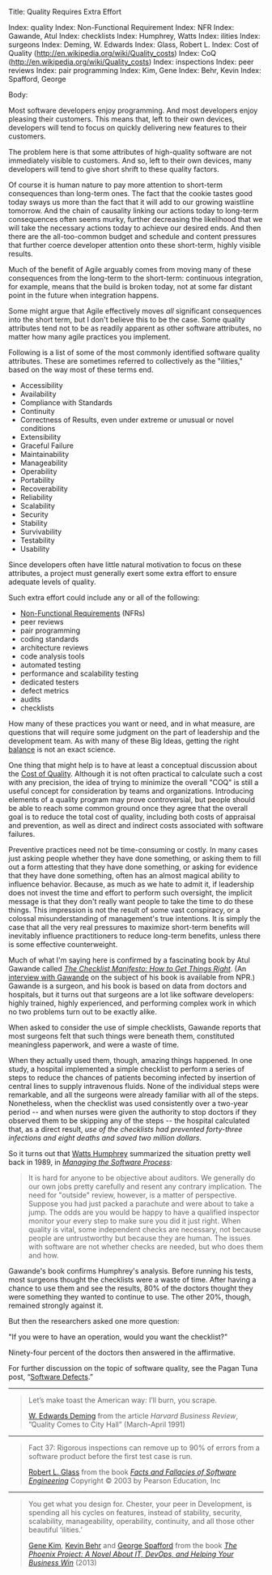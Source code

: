 Title:  Quality Requires Extra Effort

Index: quality
Index: Non-Functional Requirement
Index: NFR
Index: Gawande, Atul
Index: checklists
Index: Humphrey, Watts
Index: ilities
Index: surgeons
Index: Deming, W. Edwards
Index: Glass, Robert L.
Index: Cost of Quality (http://en.wikipedia.org/wiki/Quality_costs)
Index: CoQ (http://en.wikipedia.org/wiki/Quality_costs)
Index: inspections
Index: peer reviews
Index: pair programming
Index: Kim, Gene
Index: Behr, Kevin
Index: Spafford, George

Body:

Most software developers enjoy programming. And most developers enjoy pleasing their customers. This means that, left to their own devices, developers will tend to focus on quickly delivering new features to their customers.

The problem here is that some attributes of high-quality software are not immediately visible to customers. And so, left to their own devices, many developers will tend to give short shrift to these quality factors.

Of course it is human nature to pay more attention to short-term consequences than long-term ones. The fact that the cookie tastes good today sways us more than the fact that it will add to our growing waistline tomorrow. And the chain of causality linking our actions today to long-term consequences often seems murky, further decreasing the likelihood that we will take the necessary actions today to achieve our desired ends. And then there are the all-too-common budget and schedule and content pressures that further coerce developer attention onto these short-term, highly visible results.

Much of the benefit of Agile arguably comes from moving many of these consequences from the long-term to the short-term: continuous integration, for example, means that the build is broken today, not at some far distant point in the future when integration happens.

Some might argue that Agile effectively moves *all* significant consequences into the short term, but I don't believe this to be the case. Some quality attributes tend not to be as readily apparent as other software attributes, no matter how many agile practices you implement.

Following is a list of some of the most commonly identified software quality attributes. These are sometimes referred to collectively as the "ilities," based on the way most of these terms end.

* Accessibility
* Availability
* Compliance with Standards
* Continuity
* Correctness of Results, even under extreme or unusual or novel conditions
* Extensibility
* Graceful Failure
* Maintainability
* Manageability
* Operability
* Portability
* Recoverability
* Reliability
* Scalability
* Security
* Stability
* Survivability
* Testability
* Usability

Since developers often have little natural motivation to focus on these attributes, a project must generally exert some extra effort to ensure adequate levels of quality.

Such extra effort could include any or all of the following:

* <a href="https://en.wikipedia.org/wiki/Non-functional_requirement" class="reflink" target="ref">Non-Functional Requirements</a> (NFRs)
* peer reviews
* pair programming
* coding standards
* architecture reviews
* code analysis tools
* automated testing
* performance and scalability testing
* dedicated testers
* defect metrics
* audits
* checklists

How many of these practices you want or need, and in what measure, are questions that will require some judgment on the part of leadership and the development team. As with many of these Big Ideas, getting the right [balance][] is not an exact science.

One thing that might help is to have at least a conceptual discussion about the <a href="http://en.wikipedia.org/wiki/Quality_costs" class="reflink" target="ref">Cost of Quality</a>. Although it is not often practical to calculate such a cost with any precision, the idea of trying to minimize the overall "COQ" is still a useful concept for consideration by teams and organizations. Introducing elements of a quality program may prove controversial, but people should be able to reach some common ground once they agree that the overall goal is to reduce the total cost of quality, including both costs of appraisal and prevention, as well as direct and indirect costs associated with software failures.

Preventive practices need not be time-consuming or costly. In many cases just asking people whether they have done something, or asking them to fill out a form attesting that they have done something, or asking for evidence that they have done something, often has an almost magical ability to influence behavior. Because, as much as we hate to admit it, if leadership does not invest the time and effort to perform such oversight, the implicit message is that they don't really want people to take the time to do these things. This impression is not the result of some vast conspiracy, or a colossal misunderstanding of management's true intentions. It is simply the case that all the very real pressures to maximize short-term benefits will inevitably influence practitioners to reduce long-term benefits, unless there is some effective counterweight.

Much of what I'm saying here is confirmed by a fascinating book by Atul Gawande called <cite>[The Checklist Manifesto: How to Get Things Right][gawande-2011]</cite>. (An <a href="http://www.npr.org/templates/story/story.php?storyId=122226184" class="reflink" target="ref">interview with Gawande</a> on the subject of his book is available from NPR.) Gawande is a surgeon, and his book is based on data from doctors and hospitals, but it turns out that surgeons are a lot like software developers: highly trained, highly experienced, and performing complex work in which no two problems turn out to be exactly alike.

When asked to consider the use of simple checklists, Gawande reports that most surgeons felt that such things were beneath them, constituted meaningless paperwork, and were a waste of time.

When they actually used them, though, amazing things happened. In one study, a hospital implemented a simple checklist to perform a series of steps to reduce the chances of patients becoming infected by insertion of central lines to supply intravenous fluids. None of the individual steps were remarkable, and all the surgeons were already familiar with all of the steps. Nonetheless, when the checklist was used consistently over a two-year period -- and when nurses were given the authority to stop doctors if they observed them to be skipping any of the steps -- the hospital calculated that, as a direct result, *use of the checklists had prevented forty-three infections and eight deaths and saved two million dollars*.

So it turns out that <a href="http://en.wikipedia.org/wiki/Watts_Humphrey" class="reflink" target="ref">Watts Humphrey</a> summarized the situation pretty well back in 1989, in <cite>[Managing the Software Process][humphrey-1989]</cite>:

> It is hard for anyone to be objective about auditors. We generally do our own jobs pretty carefully and resent any contrary implication. The need for "outside" review, however, is a matter of perspective. Suppose you had just packed a parachute and were about to take a jump. The odds are you would be happy to have a qualified inspector monitor your every step to make sure you did it just right. When quality is vital, some independent checks are necessary, not because people are untrustworthy but because they are human. The issues with software are not whether checks are needed, but who does them and how.

Gawande's book confirms Humphrey's analysis. Before running his tests, most surgeons thought the checklists were a waste of time. After having a chance to use them and see the results, 80% of the doctors thought they were something they wanted to continue to use. The other 20%, though, remained strongly against it.

But then the researchers asked one more question:

"If you were to have an operation, would you want the checklist?"

Ninety-four percent of the doctors then answered in the affirmative.

For further discussion on the topic of software quality, see the Pagan Tuna post, &ldquo;<a href="http://www.pagantuna.com/posts/software-defects.html" class="reflink" target="ref">Software Defects</a>.&rdquo;

----

<blockquote>
<p>
Let&#8217;s make toast the American way: I&#8217;ll burn, you scrape.</p>

<p class="bq-footer">
<a href="http://en.wikipedia.org/wiki/W._Edwards_Deming" class="reflink" target="ref">W. Edwards Deming</a> from the article <cite>Harvard Business Review</cite>, &#8221;Quality Comes to City Hall&#8221; (March-April 1991)
</p>
</blockquote>

----

<blockquote>
<p>
Fact 37: Rigorous inspections can remove up to 90% of errors from a software product before the first test case is run.</p>

<p class="bq-footer">
<a href="http://en.wikipedia.org/wiki/Robert_L._Glass">Robert L. Glass</a> from the book <cite><a href="bibliography.html#glass-2003">Facts and Fallacies of Software Engineering</a></cite> Copyright &copy; 2003 by Pearson Education, Inc
</p>
</blockquote>

----

<blockquote>
<p>
You get what you design for. Chester, your peer in Development, is spending all his cycles on features, instead of stability, security, scalability, manageability, operability, continuity, and all those other beautiful &#8216;ilities.&#8217; </p>

<p class="bq-footer">
<a href="http://en.wikipedia.org/wiki/Gene_Kim">Gene Kim</a>, <a href="http://en.wikipedia.org/wiki/Kevin_Behr">Kevin Behr</a> and <a href="http://en.wikipedia.org/wiki/George_Spafford">George Spafford</a> from the book <cite><a href="bibliography.html#kim-et-al-2013">The Phoenix Project: A Novel About IT, DevOps, and Helping Your Business Win</a></cite> (2013)
</p>
</blockquote>

[balance]: software-development-is-a-balancing-act.html
[gawande-2011]: bibliography.html#gawande-2011
[humphrey-1989]: bibliography.html#humphrey-1989
[wrong]: consider-what-might-go-wrong.html



